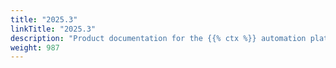 ```yaml
---
title: "2025.3"
linkTitle: "2025.3"
description: "Product documentation for the {{% ctx %}} automation platform, including guides, tutorials and reference documentation."
weight: 987
---
```

